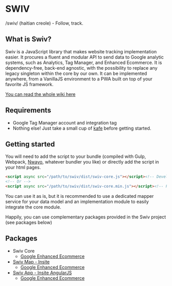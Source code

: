 # SWIV
/swiv/ (haitian creole) - Follow, track.

## What is Swiv?
Swiv is a JavaScript library that makes website tracking implementation easier.
It procures a fluent and modular API to send data to Google analytic systems, such as Analytics, Tag Manager, and Enhanced Ecommerce.
It is dependency-free, back-end agnostic, with the possibility to replace any legacy singleton within the core by our own.
It can be implemented anywhere, from a VanillaJS environment to a PWA built on top of your favorite JS framework.

[You can read the whole wiki here](wiki)


## Requirements
- Google Tag Manager account and integration tag
- Nothing else! Just take a small cup of <a href="https://github.com/absolunet/kafe" target="_blank">kafe</a> before getting started.


## Getting started

You will need to add the script to your bundle (compiled with Gulp, Webpack, [Nwayo](https://github.com/absolunet/nwayo), whatever bundler you like) or directly add the script in your html pages.

```html
<script async src="/path/to/swiv/dist/swiv-core.js"></script><!-- Development -->
<!-- Or -->
<script async src="/path/to/swiv/dist/swiv-core.min.js"></script><!-- Production -->
```

You can use it as is, but it is recommended to use a dedicated mapper service for your data model and an implementation module to easily integrate the core module.

Happily, you can use complementary packages provided in the Swiv project (see packages below)

## Packages

- Swiv Core
    - [Google Enhanced Ecommerce](wiki/gee)
- [Swiv Map - Insite](https://github.com/absolunet/swiv-map-insite)
    - [Google Enhanced Ecommerce](https://github.com/absolunet/swiv-map-insite/tree/master/wiki/gee)
- [Swiv App - Insite AngularJS](https://github.com/absolunet/swiv-app-insiteangular)
    - [Google Enhanced Ecommerce](https://github.com/absolunet/swiv-app-insiteangular/tree/master/wiki/gee)

